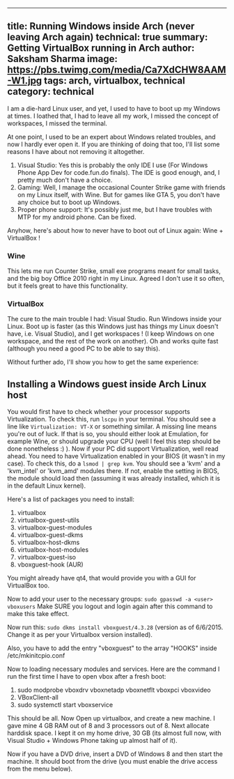------
title: Running Windows inside Arch (never leaving Arch again)
technical: true
summary: Getting VirtualBox running in Arch
author: Saksham Sharma
image: https://pbs.twimg.com/media/Ca7XdCHW8AAM-W1.jpg
tags: arch, virtualbox, technical
category: technical
------

I am a die-hard Linux user, and yet, I used to have to boot up my Windows at times. I loathed that, I had to leave all my work, I missed the concept of workspaces, I missed the terminal.

At one point, I used to be an expert about Windows related troubles, and now I hardly ever open it. If you are thinking of doing that too, I'll list some reasons I have about not removing it altogether.

1. Visual Studio: Yes this is probably the only IDE I use (For Windows Phone App Dev for code.fun.do finals). The IDE is good enough, and, I pretty much don't have a choice.
2. Gaming: Well, I manage the occasional Counter Strike game with friends on my Linux itself, with Wine. But for games like GTA 5, you don't have any choice but to boot up Windows.
3. Proper phone support: It's possibly just me, but I have troubles with MTP for my android phone. Can be fixed.

Anyhow, here's about how to never have to boot out of Linux again: Wine + VirtualBox !

### Wine

This lets me run Counter Strike, small exe programs meant for small tasks, and the big boy Office 2010 right in my Linux. Agreed I don't use it so often, but it feels great to have this functionality.

### VirtualBox
The cure to the main trouble I had: Visual Studio. Run Windows inside your Linux. Boot up is faster (as this Windows just has things my Linux doesn't have, i.e. Visual Studio), and I get workspaces ! (I keep Windows on one workspace, and the rest of the work on another). Oh and works quite fast (although you need a good PC to be able to say this).

Without further ado, I'll show you how to get the same experience:

## Installing a Windows guest inside Arch Linux host

You would first have to check whether your processor supports Virtualization. To check this, run `lscpu` in your terminal. You should see a line like `Virtualization: VT-X` or something similar. A missing line means you're out of luck. If that is so, you should either look at Emulation, for example Wine, or should upgrade your CPU (well I feel this step should be done nonetheless :) ).
Now if your PC did support Virtualization, well read ahead.
You need to have Virtualization enabled in your BIOS (it wasn't in my case). To check this, do a `lsmod | grep kvm`. You should see a 'kvm' and a 'kvm_intel' or 'kvm_amd' modules there. If not, enable the setting in BIOS, the module should load then (assuming it was already installed, which it is in the default Linux kernel).

Here's a list of packages you need to install:

1. virtualbox
2. virtualbox-guest-utils
3. virtualbox-guest-modules
4. virtualbox-guest-dkms
5. virtualbox-host-dkms
6. virtualbox-host-modules
7. virtualbox-guest-iso
8. vboxguest-hook (AUR)

You might already have qt4, that would provide you with a GUI for VirtualBox too.

Now to add your user to the necessary groups:
`sudo gpasswd -a <user> vboxusers`
Make SURE you logout and login again after this command to make this take effect.

Now run this: `sudo dkms install vboxguest/4.3.28` (version as of 6/6/2015. Change it as per your Virtualbox version installed).

Also, you have to add the entry "vboxguest" to the array "HOOKS" inside /etc/mkinitcpio.conf

Now to loading necessary modules and services.
Here are the command I run the first time I have to open vbox after a fresh boot:

1. sudo modprobe vboxdrv vboxnetadp vboxnetflt vboxpci vboxvideo
2. VBoxClient-all
3. sudo systemctl start vboxservice

This should be all. Now Open up virtualbox, and create a new machine. I gave mine 4 GB RAM out of 8 and 3 processors out of 8. Next allocate harddisk space. I kept it on my home drive, 30 GB (its almost full now, with Visual Studio + Windows Phone taking up almost half of it).

Now if you have a DVD drive, insert a DVD of Windows 8 and then start the machine. It should boot from the drive (you must enable the drive access from the menu below).
